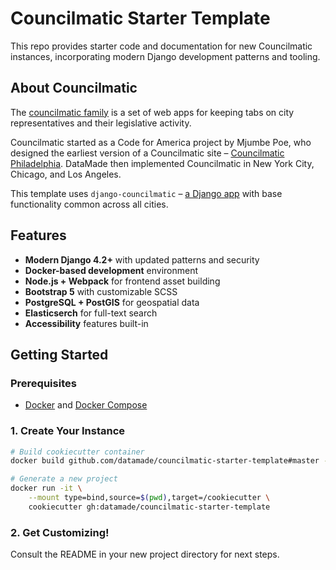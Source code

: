 # Councilmatic Starter Template

This repo provides starter code and documentation for new Councilmatic instances, incorporating modern Django development patterns and tooling.

## About Councilmatic

The [councilmatic family](https://www.councilmatic.org/) is a set of web apps for keeping tabs on city representatives and their legislative activity.

Councilmatic started as a Code for America project by Mjumbe Poe, who designed the earliest version of a Councilmatic site – [Councilmatic Philadelphia](http://philly.councilmatic.org/). DataMade then implemented Councilmatic in New York City, Chicago, and Los Angeles.

This template uses `django-councilmatic` – [a Django app](https://github.com/datamade/django-councilmatic) with base functionality common across all cities.

## Features

- **Modern Django 4.2+** with updated patterns and security
- **Docker-based development** environment
- **Node.js + Webpack** for frontend asset building
- **Bootstrap 5** with customizable SCSS
- **PostgreSQL + PostGIS** for geospatial data
- **Elasticserch** for full-text search
- **Accessibility** features built-in

## Getting Started

### Prerequisites

- [Docker](https://docs.docker.com/install/) and [Docker Compose](https://docs.docker.com/compose/install/)

### 1. Create Your Instance

```bash
# Build cookiecutter container 
docker build github.com/datamade/councilmatic-starter-template#master -t cookiecutter:latest

# Generate a new project
docker run -it \
	--mount type=bind,source=$(pwd),target=/cookiecutter \
	cookiecutter gh:datamade/councilmatic-starter-template
```

### 2. Get Customizing!

Consult the README in your new project directory for next steps.
